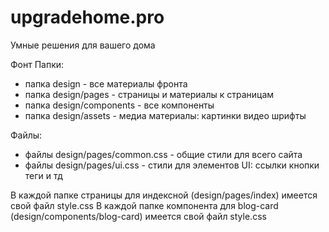 # upgradehome.pro
Умные решения для вашего дома


Фонт
Папки:
- папка design - все материалы фронта
- папка design/pages - страницы и материалы к страницам
- папка design/components - все компоненты
- папка design/assets - медиа материалы: картинки видео шрифты

Файлы:
- файлы design/pages/common.css - общие стили для всего сайта
- файлы design/pages/ui.css - стили для элементов UI: ссылки кнопки теги и тд

В каждой папке страницы для индексной (design/pages/index) имеется свой файл style.css
В каждой папке компонента для blog-card (design/components/blog-card) имеется свой файл style.css
